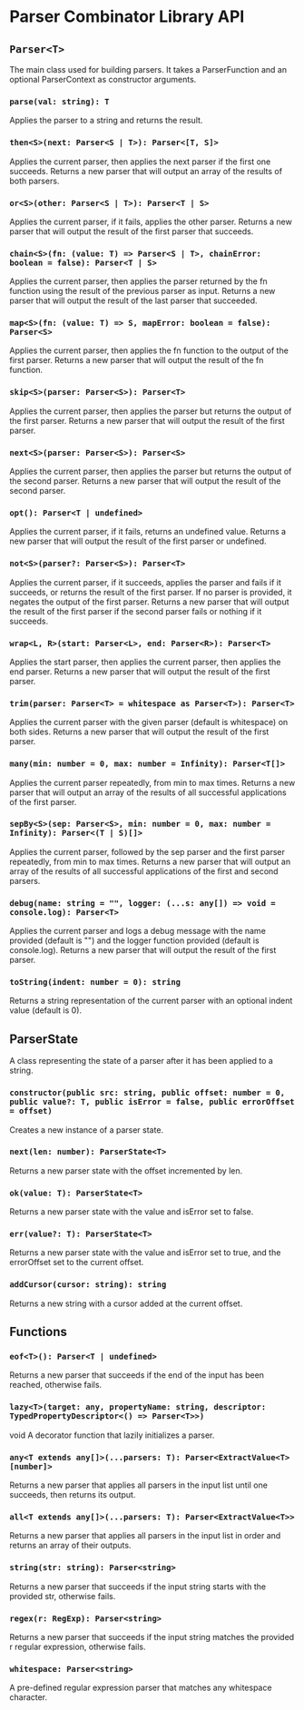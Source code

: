 # Parser Combinator Library API

## `Parser<T>`

The main class used for building parsers. It takes a ParserFunction<T> and an optional
ParserContext as constructor arguments.

### `parse(val: string): T`

Applies the parser to a string and returns the result.

### `then<S>(next: Parser<S | T>): Parser<[T, S]>`

Applies the current parser, then applies the next parser if the first one succeeds.
Returns a new parser that will output an array of the results of both parsers.

### `or<S>(other: Parser<S | T>): Parser<T | S>`

Applies the current parser, if it fails, applies the other parser. Returns a new parser
that will output the result of the first parser that succeeds.

### `chain<S>(fn: (value: T) => Parser<S | T>, chainError: boolean = false): Parser<T | S>`

Applies the current parser, then applies the parser returned by the fn function using
the result of the previous parser as input. Returns a new parser that will output the
result of the last parser that succeeded.

### `map<S>(fn: (value: T) => S, mapError: boolean = false): Parser<S>`

Applies the current parser, then applies the fn function to the output of the first
parser. Returns a new parser that will output the result of the fn function.

### `skip<S>(parser: Parser<S>): Parser<T>`

Applies the current parser, then applies the parser but returns the output of the first
parser. Returns a new parser that will output the result of the first parser.

### `next<S>(parser: Parser<S>): Parser<S>`

Applies the current parser, then applies the parser but returns the output of the second
parser. Returns a new parser that will output the result of the second parser.

### `opt(): Parser<T | undefined>`

Applies the current parser, if it fails, returns an undefined value. Returns a new
parser that will output the result of the first parser or undefined.

### `not<S>(parser?: Parser<S>): Parser<T>`

Applies the current parser, if it succeeds, applies the parser and fails if it succeeds,
or returns the result of the first parser. If no parser is provided, it negates the
output of the first parser. Returns a new parser that will output the result of the
first parser if the second parser fails or nothing if it succeeds.

### `wrap<L, R>(start: Parser<L>, end: Parser<R>): Parser<T>`

Applies the start parser, then applies the current parser, then applies the end parser.
Returns a new parser that will output the result of the first parser.

### `trim(parser: Parser<T> = whitespace as Parser<T>): Parser<T>`

Applies the current parser with the given parser (default is whitespace) on both sides.
Returns a new parser that will output the result of the first parser.

### `many(min: number = 0, max: number = Infinity): Parser<T[]>`

Applies the current parser repeatedly, from min to max times. Returns a new parser that
will output an array of the results of all successful applications of the first parser.

### `sepBy<S>(sep: Parser<S>, min: number = 0, max: number = Infinity): Parser<(T | S)[]>`

Applies the current parser, followed by the sep parser and the first parser repeatedly,
from min to max times. Returns a new parser that will output an array of the results of
all successful applications of the first and second parsers.

### `debug(name: string = "", logger: (...s: any[]) => void = console.log): Parser<T>`

Applies the current parser and logs a debug message with the name provided (default is
"") and the logger function provided (default is console.log). Returns a new parser that
will output the result of the first parser.

### `toString(indent: number = 0): string`

Returns a string representation of the current parser with an optional indent value
(default is 0).

## ParserState<T>

A class representing the state of a parser after it has been applied to a string.

### `constructor(public src: string, public offset: number = 0, public value?: T, public isError = false, public errorOffset = offset)`

Creates a new instance of a parser state.

### `next(len: number): ParserState<T>`

Returns a new parser state with the offset incremented by len.

### `ok(value: T): ParserState<T>`

Returns a new parser state with the value and isError set to false.

### `err(value?: T): ParserState<T>`

Returns a new parser state with the value and isError set to true, and the errorOffset
set to the current offset.

### `addCursor(cursor: string): string`

Returns a new string with a cursor added at the current offset.

## Functions

### `eof<T>(): Parser<T | undefined>`

Returns a new parser that succeeds if the end of the input has been reached, otherwise
fails.

### `lazy<T>(target: any, propertyName: string, descriptor: TypedPropertyDescriptor<() => Parser<T>>)`

void A decorator function that lazily initializes a parser.

### `any<T extends any[]>(...parsers: T): Parser<ExtractValue<T>[number]>`

Returns a new parser that applies all parsers in the input list until one succeeds, then
returns its output.

### `all<T extends any[]>(...parsers: T): Parser<ExtractValue<T>>`

Returns a new parser that applies all parsers in the input list in order and returns an
array of their outputs.

### `string(str: string): Parser<string>`

Returns a new parser that succeeds if the input string starts with the provided str,
otherwise fails.

### `regex(r: RegExp): Parser<string>`

Returns a new parser that succeeds if the input string matches the provided r regular
expression, otherwise fails.

### `whitespace: Parser<string>`

A pre-defined regular expression parser that matches any whitespace character.
